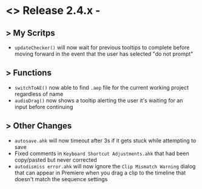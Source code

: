 # <> Release 2.4.x - 

## > My Scritps
- `updateChecker()` will now wait for previous tooltips to complete before moving forward in the event that the user has selected "do not prompt"

## > Functions
- `switchToAE()` now able to find `.aep` file for the current working project regardless of name
- `audioDrag()` now shows a tooltip alerting the user it's waiting for an input before continuing

## > Other Changes
- `autosave.ahk` will now timeout after 3s if it gets stuck while attempting to save
- Fixed comments in `Keyboard Shortcut Adjustments.ahk` that had been copy/pasted but never corrected
- `autodismiss error.ahk` will now ignore the `Clip Mismatch Warning` dialog that can appear in Premiere when you drag a clip to the timeline that doesn't match the sequence settings